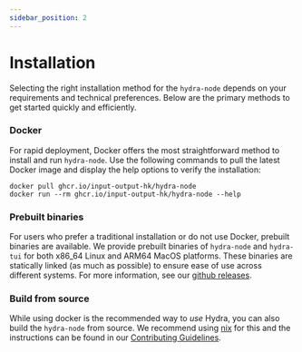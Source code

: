 ```yaml
---
sidebar_position: 2
---
```


# Installation

Selecting the right installation method for the `hydra-node` depends on your requirements and technical preferences. Below are the primary methods to get started quickly and efficiently.

### Docker

For rapid deployment, Docker offers the most straightforward method to install and run `hydra-node`. Use the following commands to pull the latest Docker image and display the help options to verify the installation:

```shell
docker pull ghcr.io/input-output-hk/hydra-node
docker run --rm ghcr.io/input-output-hk/hydra-node --help
```

### Prebuilt binaries

For users who prefer a traditional installation or do not use Docker, prebuilt binaries are available. We provide prebuilt binaries of `hydra-node` and `hydra-tui` for both x86_64 Linux and ARM64 MacOS platforms. These binaries are statically linked (as much as possible) to ensure ease of use across different systems. For more information, see our [github releases](https://github.com/input-output-hk/hydra/releases).


### Build from source

While using docker is the recommended way to _use_ Hydra, you can also build the `hydra-node` from source. We recommend using [nix](https://nixos.org/download.html) for this and the instructions can be found in our [Contributing Guidelines](https://github.com/input-output-hk/hydra/blob/master/CONTRIBUTING.md).
